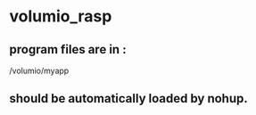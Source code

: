 # volumio_rasp

## program files are in :
/volumio/myapp

## should be automatically loaded by nohup.

